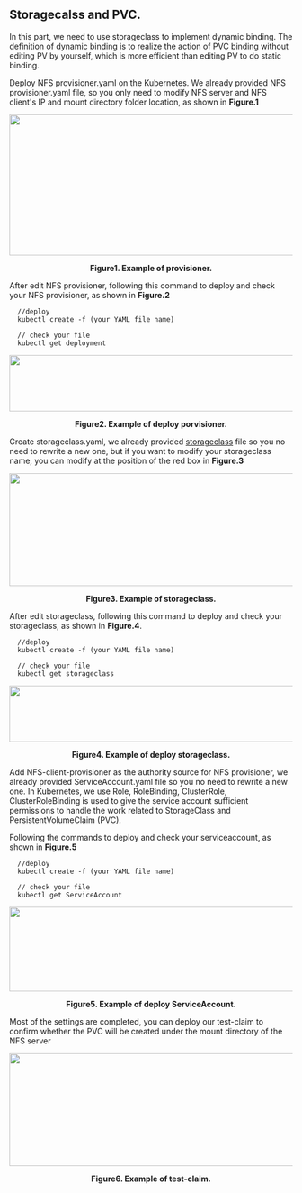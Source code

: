 ## Storagecalss and PVC.
In this part, we need to use storageclass to implement dynamic binding. The definition of dynamic binding is to realize the action of PVC binding without editing PV by yourself, which is more efficient than editing PV to do static binding.
  
Deploy NFS provisioner.yaml on the Kubernetes. We already provided NFS provisioner.yaml file, so you only need to modify NFS server and NFS client's IP and mount directory folder location, as shown in **Figure.1**
<div align=center><img width="650" height="250" src="https://user-images.githubusercontent.com/51089749/137686605-471c8cc2-7c8f-4e62-8964-145bcdbfeb92.png"/></div>
<p align ="center"> <b>Figure1. Example of provisioner.</b></p>
  
  
After edit NFS provisioner, following this command to deploy and check your NFS provisioner, as shown in **Figure.2**
```commandline
  //deploy
  kubectl create -f (your YAML file name)
  
  // check your file
  kubectl get deployment
```
<div align=center><img width="850" height="100" src="https://user-images.githubusercontent.com/51089749/137687897-69860a6a-74ac-4daf-949a-8ab54d478ad3.png"/></div>
<p align ="center"> <b>Figure2. Example of deploy porvisioner.</b></p>
  
Create storageclass.yaml, we already provided [storageclass](https://github.com/mike0355/k8s-facenet-distributed-training/blob/main/NFS-setting/class.yaml) file so you no need to rewrite a new one, but if you want to modify your storageclass name, you can modify at the position of the red box in **Figure.3**
<div align=center><img width="850" height="200" src="https://user-images.githubusercontent.com/51089749/137688313-4aed0b1b-b46c-450e-bc14-fcceb552a130.png"/></div>
<p align ="center"> <b>Figure3. Example of storageclass.</b></p>
  
After edit storageclass, following this command to deploy and check your storageclass, as shown in **Figure.4**.
```commandline
  //deploy
  kubectl create -f (your YAML file name)
  
  // check your file
  kubectl get storageclass
```
<div align=center><img width="850" height="100" src="https://user-images.githubusercontent.com/51089749/137689385-1de834bb-5e4d-4acc-8115-a0287f151df9.png"/></div>
<p align ="center"> <b>Figure4. Example of deploy storageclass.</b></p>

Add NFS-client-provisioner as the authority source for NFS provisioner, we already provided ServiceAccount.yaml file so you no need to rewrite a new one. In Kubernetes, we use Role, RoleBinding, ClusterRole, ClusterRoleBinding is used to give the service account sufficient permissions to handle the work related to StorageClass and PersistentVolumeClaim (PVC).
  
Following the commands to deploy and check your serviceaccount, as shown in **Figure.5**
```commandline
  //deploy
  kubectl create -f (your YAML file name)
  
  // check your file
  kubectl get ServiceAccount
```
<div align=center><img width="850" height="150" src="https://user-images.githubusercontent.com/51089749/137692316-710a4f42-b00b-4a08-a852-89c3918dc5e3.png"/></div>
<p align ="center"> <b>Figure5. Example of deploy ServiceAccount.</b></p>
  
Most of the settings are completed, you can deploy our test-claim to confirm whether the PVC will be created under the mount directory of the NFS server

<div align=center><img width="850" height=200" src="https://user-images.githubusercontent.com/51089749/137693565-39f139c6-9d41-4e28-b9d4-b4a0f2301874.png"/></div>
<p align ="center"> <b>Figure6. Example of test-claim.</b></p>

